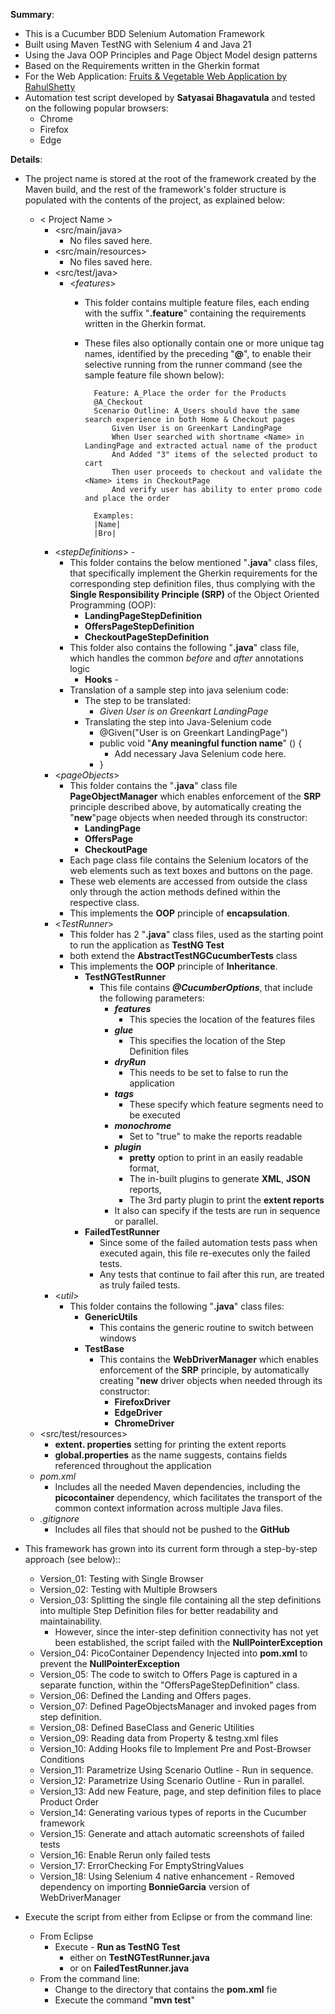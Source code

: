 **Summary**:
 - This is a Cucumber BDD Selenium Automation Framework
 - Built using Maven TestNG with Selenium 4 and Java 21
 - Using the Java OOP Principles and Page Object Model design patterns
 - Based on the Requirements written in the Gherkin format
 - For the Web Application: [Fruits & Vegetable Web Application by RahulShetty](https://rahulshettyacademy.com/seleniumPractise/#/)
 - Automation test script developed by **Satyasai Bhagavatula** and tested on the following popular browsers:
	 - Chrome
	 - Firefox
	 - Edge

**Details**:
 - The project name is stored at the root of the framework created by the Maven build, and the rest of the framework's folder structure is populated with the contents of the project, as explained below:
	 - < Project Name >
		 - <src/main/java>
			 - No files saved here.
		 - <src/main/resources>
			 - No files saved here.
		 -  <src/test/java>
			 - <*features*>
				- This folder contains multiple feature files, each ending with the suffix "**.feature**" containing the requirements written in the Gherkin format.
				- These files also optionally contain one or more unique tag names, identified by the preceding "**@**", to enable their selective running from the runner command (see the sample feature file shown below):
		
						Feature: A_Place the order for the Products
						@A_Checkout
						Scenario Outline: A_Users should have the same search experience in both Home & Checkout pages
							Given User is on Greenkart LandingPage
							When User searched with shortname <Name> in LandingPage and extracted actual name of the product
							And Added "3" items of the selected product to cart
							Then user proceeds to checkout and validate the <Name> items in CheckoutPage
							And verify user has ability to enter promo code and place the order

						Examples:
						|Name|
						|Bro|
		 - <*stepDefinitions*> - 
			 - This folder contains the below mentioned "**.java**" class files, that specifically implement the Gherkin requirements for the corresponding step definition files, thus complying with the **Single Responsibility Principle (SRP)** of the Object Oriented Programming (OOP):
				 - **LandingPageStepDefinition**
				 - **OffersPageStepDefinition**
				 - **CheckoutPageStepDefinition**
			- 	This folder also contains the following "**.java**" class file, which handles the common *before* and *after* annotations logic
				 - **Hooks** - 
			- Translation of a sample step into java selenium code:
				- The step to be translated:
					-  *Given User is on Greenkart LandingPage*
				- Translating the step into Java-Selenium code 
					- @Given("User is on Greenkart LandingPage")
					- public void "**Any meaningful function name**" () {
						- Add necessary Java Selenium code here.
					- } 
		- <*pageObjects*>
			- This folder contains the "**.java**" class file  **PageObjectManager** which enables enforcement of the **SRP** principle described above, by automatically creating the "**new**"page objects when needed through its constructor: 
				- **LandingPage**
				- **OffersPage** 
				- **CheckoutPage**
	         - Each page class file contains the Selenium locators of the web elements such as text boxes and buttons on the page.
	         - These web elements are accessed from outside the class only through the action methods defined within the respective class.
	         - This implements the **OOP** principle of **encapsulation**.
		- <*TestRunner*>
			- This folder has 2 "**.java**" class files, used as the starting point to run the application as **TestNG Test**
			- both extend the **AbstractTestNGCucumberTests** class
			- This implements the **OOP** principle of **Inheritance**.
				- **TestNGTestRunner**
					- This file contains ***@CucumberOptions***, that include the following parameters:
						- ***features***
							- This species the location of the features files
						- ***glue***
							- This specifies the location of the Step Definition files
						- ***dryRun***
							- This needs to be set to false to run the application
						- ***tags***
							- These specify which feature segments need to be executed
						- ***monochrome***
							- Set to "true" to make the reports readable
						- ***plugin***
							- **pretty** option to print in an easily readable format,
							- The in-built plugins to generate **XML**, **JSON** reports,
							- The 3rd party plugin to print the **extent reports**
						- It also can specify if the tests are run in sequence or parallel.
				- **FailedTestRunner**
					- Since some of the failed automation tests pass when executed again, this file re-executes only the failed tests.
					- Any tests that continue to fail after this run, are treated as truly failed tests.
		- <*util*>
			- This folder contains the following "**.java**" class files:
				- **GenericUtils**
					- This contains the generic routine to switch between windows
				- **TestBase**
					- This contains the **WebDriverManager** which enables enforcement of the **SRP** principle, by automatically creating "**new** driver objects when needed through its constructor: 
						 - **FirefoxDriver**
						 - **EdgeDriver** 
						 - **ChromeDriver**
	 - <src/test/resources>
		 - **extent. properties** setting for printing the extent reports
		 - **global.properties** as the name suggests, contains fields referenced throughout the application
	 - *pom.xml*
		 - Includes all the needed Maven dependencies, including the **picocontainer** dependency, which facilitates the transport of the common context information across multiple Java files.
	 -  *.gitignore*
		 - Includes all files that should not be pushed to the **GitHub**
- 	This framework has grown into its current form through a step-by-step approach (see below)::
	- Version_01: Testing with Single Browser
	- Version_02: Testing with Multiple Browsers
	- Version_03: Splitting the single file containing all the step definitions into multiple Step Definition files for better readability and maintainability.
		- However, since the inter-step definition connectivity has not yet been established, the script failed with the **NullPointerException**
	 - Version_04: PicoContainer Dependency Injected into **pom.xml** to prevent the  **NullPointerException**
	 - Version_05: The code to switch to Offers Page is captured in a separate function, within the "OffersPageStepDefinition" class.
	 - Version_06: Defined the Landing and Offers pages.
	 - Version_07: Defined PageObjectsManager and invoked pages from step definition.
	 - Version_08: Defined BaseClass and Generic Utilities
	 - Version_09: Reading data from Property & testng.xml files
	 - Version_10: Adding Hooks file to Implement Pre and Post-Browser Conditions
	 - Version_11: Parametrize Using Scenario Outline - Run in sequence.
	 - Version_12: Parametrize Using Scenario Outline - Run in parallel.
	 - Version_13: Add new Feature, page, and step definition files to place Product Order
	 - Version_14: Generating various types of reports in the Cucumber framework
	 - Version_15: Generate and attach automatic screenshots of failed tests
	 - Version_16: Enable Rerun only failed tests
	 - Version_17: ErrorChecking For EmptyStringValues
	 - Version_18: Using Selenium 4 native enhancement - Removed dependency on importing **BonnieGarcia** version of WebDriverManager

- Execute the script from either from Eclipse or from the command line:
	- From Eclipse
		- Execute - **Run as TestNG Test** 
			- either on **TestNGTestRunner.java**
			- or on **FailedTestRunner.java**
	- From the command line:
		- Change to the directory that contains the **pom.xml** fie
		- Execute the command "**mvn test**"
